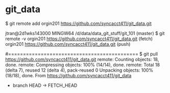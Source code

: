 # git_data


$ git remote add orgin201 https://github.com/syncacct411/git_data.git

jtran@2d1wks143000 MINGW64 /d/data/data_git_stuff/git_101 (master)
$ git remote -v
orgin201        https://github.com/syncacct411/git_data.git (fetch)
orgin201        https://github.com/syncacct411/git_data.git (push)

#============================================
$ git pull https://github.com/syncacct411/git_data.git
remote: Counting objects: 18, done.
remote: Compressing objects: 100% (14/14), done.
remote: Total 18 (delta 7), reused 12 (delta 4), pack-reused 0
Unpacking objects: 100% (18/18), done.
From https://github.com/syncacct411/git_data
 * branch            HEAD       -> FETCH_HEAD





